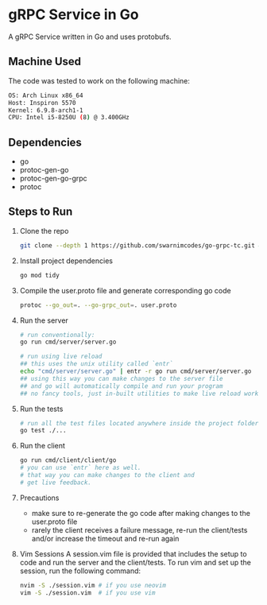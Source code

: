 # gRPC Service in Go

A gRPC Service written in Go and uses protobufs.

## Machine Used

The code was tested to work on the following machine:

```sh
OS: Arch Linux x86_64
Host: Inspiron 5570
Kernel: 6.9.8-arch1-1
CPU: Intel i5-8250U (8) @ 3.400GHz
```

## Dependencies

- go
- protoc-gen-go
- protoc-gen-go-grpc
- protoc

## Steps to Run

1. Clone the repo

    ```sh
    git clone --depth 1 https://github.com/swarnimcodes/go-grpc-tc.git && cd go-grpc-tc
    ```

2. Install project dependencies

    ```sh
    go mod tidy
    ```

3. Compile the user.proto file and generate corresponding go code

    ```sh
    protoc --go_out=. --go-grpc_out=. user.proto
    ```

4. Run the server

    ```sh
    # run conventionally:
    go run cmd/server/server.go

    # run using live reload
    ## this uses the unix utility called `entr`
    echo "cmd/server/server.go" | entr -r go run cmd/server/server.go 
    ## using this way you can make changes to the server file
    ## and go will automatically compile and run your program
    ## no fancy tools, just in-built utilities to make live reload work
    ```

5. Run the tests

    ```sh
    # run all the test files located anywhere inside the project folder
    go test ./...
    ```

6. Run the client

    ```sh
    go run cmd/client/client/go
    # you can use `entr` here as well.
    # that way you can make changes to the client and
    # get live feedback.
    ```

7. Precautions
    - make sure to re-generate the go code after making changes to the user.proto file
    - rarely the client receives a failure message,  re-run the client/tests and/or increase the timeout and re-run again

8. Vim Sessions
    A session.vim file is provided that includes the setup to code and run the server and the client/tests.
    To run vim and set up the session, run the following command:

    ```sh
    nvim -S ./session.vim # if you use neovim
    vim -S ./session.vim  # if you use vim
    ```
